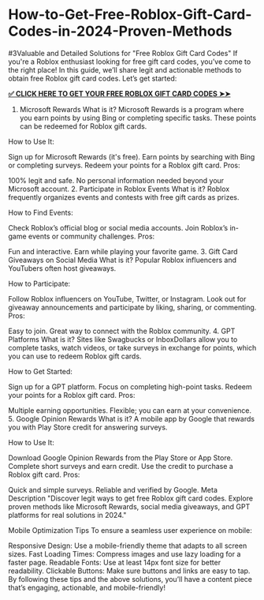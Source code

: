 # How-to-Get-Free-Roblox-Gift-Card-Codes-in-2024-Proven-Methods
#3Valuable and Detailed Solutions for "Free Roblox Gift Card Codes"
If you're a Roblox enthusiast looking for free gift card codes, you’ve come to the right place! In this guide, we’ll share legit and actionable methods to obtain free Roblox gift card codes. Let’s get started:

**[✅ CLICK HERE TO GET YOUR FREE ROBLOX GIFT CARD CODES ➤➤](https://myusoffer.xyz/all-gift-card-2/)**

1. Microsoft Rewards
What is it?
Microsoft Rewards is a program where you earn points by using Bing or completing specific tasks. These points can be redeemed for Roblox gift cards.

How to Use It:

Sign up for Microsoft Rewards (it's free).
Earn points by searching with Bing or completing surveys.
Redeem your points for a Roblox gift card.
Pros:

100% legit and safe.
No personal information needed beyond your Microsoft account.
2. Participate in Roblox Events
What is it?
Roblox frequently organizes events and contests with free gift cards as prizes.

How to Find Events:

Check Roblox’s official blog or social media accounts.
Join Roblox’s in-game events or community challenges.
Pros:

Fun and interactive.
Earn while playing your favorite game.
3. Gift Card Giveaways on Social Media
What is it?
Popular Roblox influencers and YouTubers often host giveaways.

How to Participate:

Follow Roblox influencers on YouTube, Twitter, or Instagram.
Look out for giveaway announcements and participate by liking, sharing, or commenting.
Pros:

Easy to join.
Great way to connect with the Roblox community.
4. GPT Platforms
What is it?
Sites like Swagbucks or InboxDollars allow you to complete tasks, watch videos, or take surveys in exchange for points, which you can use to redeem Roblox gift cards.

How to Get Started:

Sign up for a GPT platform.
Focus on completing high-point tasks.
Redeem your points for a Roblox gift card.
Pros:

Multiple earning opportunities.
Flexible; you can earn at your convenience.
5. Google Opinion Rewards
What is it?
A mobile app by Google that rewards you with Play Store credit for answering surveys.

How to Use It:

Download Google Opinion Rewards from the Play Store or App Store.
Complete short surveys and earn credit.
Use the credit to purchase a Roblox gift card.
Pros:

Quick and simple surveys.
Reliable and verified by Google.
Meta Description
"Discover legit ways to get free Roblox gift card codes. Explore proven methods like Microsoft Rewards, social media giveaways, and GPT platforms for real solutions in 2024."

Mobile Optimization Tips
To ensure a seamless user experience on mobile:

Responsive Design: Use a mobile-friendly theme that adapts to all screen sizes.
Fast Loading Times: Compress images and use lazy loading for a faster page.
Readable Fonts: Use at least 14px font size for better readability.
Clickable Buttons: Make sure buttons and links are easy to tap.
By following these tips and the above solutions, you’ll have a content piece that’s engaging, actionable, and mobile-friendly!
